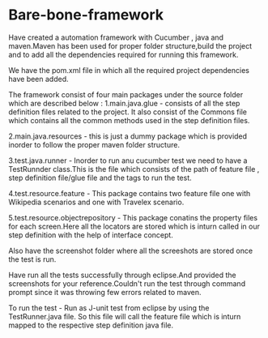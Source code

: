 # Bare-bone-framework

Have created a automation framework with Cucumber , java and maven.Maven has been used for proper folder structure,build the project and to add all the dependencies required for running this framework.

We have the pom.xml file in which all the required project dependencies have been added.

The framework consist of four main packages under the source folder which are described below :
1.main.java.glue - consists of all the step definition files related to the project. It also consist of the Commons file which contains all the common methods used in the step definition files.

2.main.java.resources - this is just a dummy package which is provided inorder to follow the proper maven folder structure.

3.test.java.runner - Inorder to run anu cucumber test we need to have a TestRunnder class.This is the file which consists of the path of feature file , step definition file/glue file and the tags to run the test.

4.test.resource.feature - This package contains two feature file one with Wikipedia scenarios and one with Travelex scenario.

5.test.resource.objectrepository - This package conatins the property files for each screen.Here all the locators are stored which is inturn called in our step definition with the help of interface concept. 

Also have the screenshot folder where all the screeshots are stored once the test is run.

Have run all the tests successfully through eclipse.And provided the screenshots for your reference.Couldn't run the test through command prompt since it was throwing few errors related to maven.

To run the test - Run as J-unit test from eclipse by using the TestRunner.java file. So this file will call the feature file which is inturn mapped to the respective step definition java file. 
